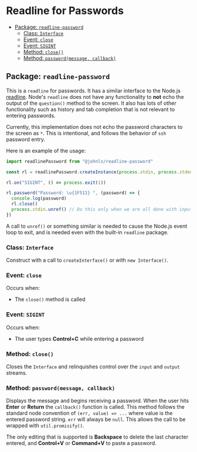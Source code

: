 # Readline for Passwords <!-- omit in toc -->

- [Package: `readline-password`](#package-readline-password)
  - [Class: `Interface`](#class-interface)
  - [Event: `close`](#event-close)
  - [Event: `SIGINT`](#event-sigint)
  - [Method: `close()`](#method-close)
  - [Method: `password(message, callback)`](#method-passwordmessage-callback)

## Package: `readline-password`

This is a `readline` for passwords. It has a similar interface to the Node.js [readline](https://nodejs.org/api/readline.html). Node's `readline` does not have any functionality to **not** echo the output of the `question()` method to the screen. It also has lots of other functionality such as history and tab completion that is not relevant to entering passwords.

Currently, this implementation does not echo the password characters to the screen as `*`. This is intentional, and follows the behavior of `ssh` password entry.

Here is an example of the usage:

```js
import readlinePassword from "@johnls/readline-password"

const rl = readlinePassword.createInstance(process.stdin, process.stdout)

rl.on("SIGINT", () => process.exit(1))

rl.password("Password: \u{1F511} ", (password) => {
  console.log(password)
  rl.close()
  process.stdin.unref() // Do this only when we are all done with input
})
```

A call to `unref()` or something similar is needed to cause the Node.js event loop to exit, and is needed even with the built-in `readline` package.

### Class: `Interface`

Construct with a call to `createInterface()` or with `new Interface()`.

### Event: `close`

Occurs when:

- The `close()` method is called

### Event: `SIGINT`

Occurs when:

- The user types **Control+C** while entering a password

### Method: `close()`

Closes the `Interface` and relinquishes control over the `input` and `output` streams.

### Method: `password(message, callback)`

Displays the message and begins receiving a password. When the user hits **Enter** or **Return** the `callback()` function is called. This method follows the standard node convention of `(err, value) => ...` where value is the entered password string. `err` will always be `null`. This allows the call to be wrapped with `util.promisify()`.

The only editing that is supported is **Backspace** to delete the last character entered, and **Control+V** or **Command+V** to paste a password.
